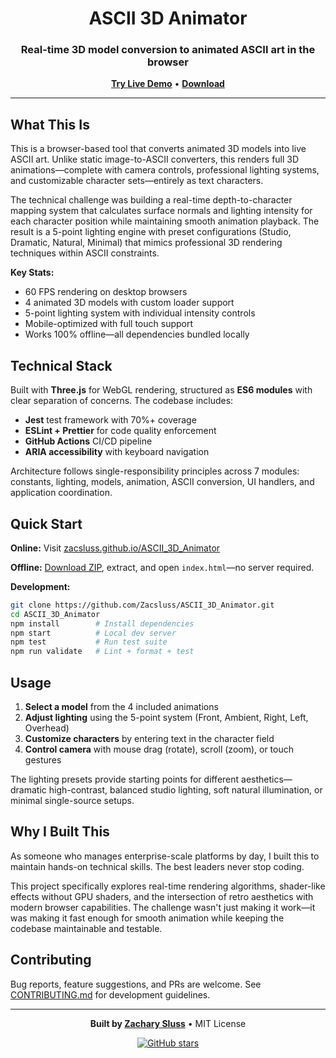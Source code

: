 <div align="center">

# ASCII 3D Animator

### Real-time 3D model conversion to animated ASCII art in the browser

**[Try Live Demo](https://zacsluss.github.io/ASCII_3D_Animator)** • **[Download](https://github.com/Zacsluss/ASCII_3D_Animator/archive/refs/heads/main.zip)**

</div>

---

## What This Is

This is a browser-based tool that converts animated 3D models into live ASCII art. Unlike static image-to-ASCII converters, this renders full 3D animations—complete with camera controls, professional lighting systems, and customizable character sets—entirely as text characters.

The technical challenge was building a real-time depth-to-character mapping system that calculates surface normals and lighting intensity for each character position while maintaining smooth animation playback. The result is a 5-point lighting engine with preset configurations (Studio, Dramatic, Natural, Minimal) that mimics professional 3D rendering techniques within ASCII constraints.

**Key Stats:**
- 60 FPS rendering on desktop browsers
- 4 animated 3D models with custom loader support
- 5-point lighting system with individual intensity controls
- Mobile-optimized with full touch support
- Works 100% offline—all dependencies bundled locally

## Technical Stack

Built with **Three.js** for WebGL rendering, structured as **ES6 modules** with clear separation of concerns. The codebase includes:
- **Jest** test framework with 70%+ coverage
- **ESLint + Prettier** for code quality enforcement
- **GitHub Actions** CI/CD pipeline
- **ARIA accessibility** with keyboard navigation

Architecture follows single-responsibility principles across 7 modules: constants, lighting, models, animation, ASCII conversion, UI handlers, and application coordination.

## Quick Start

**Online:** Visit [zacsluss.github.io/ASCII_3D_Animator](https://zacsluss.github.io/ASCII_3D_Animator)

**Offline:** [Download ZIP](https://github.com/Zacsluss/ASCII_3D_Animator/archive/refs/heads/main.zip), extract, and open `index.html`—no server required.

**Development:**
```bash
git clone https://github.com/Zacsluss/ASCII_3D_Animator.git
cd ASCII_3D_Animator
npm install        # Install dependencies
npm start          # Local dev server
npm test           # Run test suite
npm run validate   # Lint + format + test
```

## Usage

1. **Select a model** from the 4 included animations
2. **Adjust lighting** using the 5-point system (Front, Ambient, Right, Left, Overhead)
3. **Customize characters** by entering text in the character field
4. **Control camera** with mouse drag (rotate), scroll (zoom), or touch gestures

The lighting presets provide starting points for different aesthetics—dramatic high-contrast, balanced studio lighting, soft natural illumination, or minimal single-source setups.

## Why I Built This

As someone who manages enterprise-scale platforms by day, I built this to maintain hands-on technical skills. The best leaders never stop coding.

This project specifically explores real-time rendering algorithms, shader-like effects without GPU shaders, and the intersection of retro aesthetics with modern browser capabilities. The challenge wasn't just making it work—it was making it fast enough for smooth animation while keeping the codebase maintainable and testable.

## Contributing

Bug reports, feature suggestions, and PRs are welcome. See [CONTRIBUTING.md](CONTRIBUTING.md) for development guidelines.

---

<div align="center">

**Built by [Zachary Sluss](https://github.com/Zacsluss)** • MIT License

[![GitHub stars](https://img.shields.io/github/stars/Zacsluss/ASCII_3D_Animator?style=social)](https://github.com/Zacsluss/ASCII_3D_Animator/stargazers)

</div>
